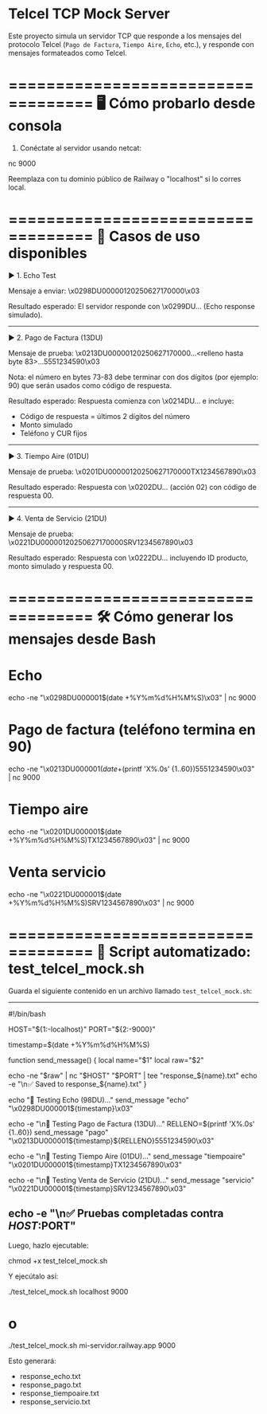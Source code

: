 # Telcel TCP Mock Server

Este proyecto simula un servidor TCP que responde a los mensajes del protocolo Telcel (`Pago de Factura`, `Tiempo Aire`, `Echo`, etc.), y responde con mensajes formateados como Telcel.

===================================
🖥 Cómo probarlo desde consola
===================================

1. Conéctate al servidor usando netcat:

  nc <host> 9000

  Reemplaza <host> con tu dominio público de Railway o "localhost" si lo corres local.

===================================
📡 Casos de uso disponibles
===================================

▶ 1. Echo Test

Mensaje a enviar:
\x0298DU00000120250627170000\x03

Resultado esperado:
  El servidor responde con \x0299DU... (Echo response simulado).

-----------------------------------

▶ 2. Pago de Factura (13DU)

Mensaje de prueba:
\x0213DU00000120250627170000...<relleno hasta byte 83>...5551234590\x03

  Nota: el número en bytes 73-83 debe terminar con dos dígitos (por ejemplo: 90) que serán usados como código de respuesta.

Resultado esperado:
  Respuesta comienza con \x0214DU... e incluye:
  - Código de respuesta = últimos 2 dígitos del número
  - Monto simulado
  - Teléfono y CUR fijos

-----------------------------------

▶ 3. Tiempo Aire (01DU)

Mensaje de prueba:
\x0201DU00000120250627170000TX1234567890\x03

Resultado esperado:
  Respuesta con \x0202DU... (acción 02) con código de respuesta 00.

-----------------------------------

▶ 4. Venta de Servicio (21DU)

Mensaje de prueba:
\x0221DU00000120250627170000SRV1234567890\x03

Resultado esperado:
  Respuesta con \x0222DU... incluyendo ID producto, monto simulado y respuesta 00.

===================================
🛠 Cómo generar los mensajes desde Bash
===================================

# Echo
echo -ne "\x0298DU000001$(date +%Y%m%d%H%M%S)\x03" | nc <host> 9000

# Pago de factura (teléfono termina en 90)
echo -ne "\x0213DU000001$(date +%Y%m%d%H%M%S)$(printf 'X%.0s' {1..60})5551234590\x03" | nc <host> 9000

# Tiempo aire
echo -ne "\x0201DU000001$(date +%Y%m%d%H%M%S)TX1234567890\x03" | nc <host> 9000

# Venta servicio
echo -ne "\x0221DU000001$(date +%Y%m%d%H%M%S)SRV1234567890\x03" | nc <host> 9000

===================================
📜 Script automatizado: test_telcel_mock.sh
===================================

Guarda el siguiente contenido en un archivo llamado `test_telcel_mock.sh`:

-----------------------------------------------------
#!/bin/bash

HOST="${1:-localhost}"
PORT="${2:-9000}"

timestamp=$(date +%Y%m%d%H%M%S)

function send_message() {
  local name="$1"
  local raw="$2"

  echo -ne "$raw" | nc "$HOST" "$PORT" | tee "response_${name}.txt"
  echo -e "\n✅ Saved to response_${name}.txt"
}

echo "🔄 Testing Echo (98DU)..."
send_message "echo" "\x0298DU000001${timestamp}\x03"

echo -e "\n🔄 Testing Pago de Factura (13DU)..."
RELLENO=$(printf 'X%.0s' {1..60})
send_message "pago" "\x0213DU000001${timestamp}${RELLENO}5551234590\x03"

echo -e "\n🔄 Testing Tiempo Aire (01DU)..."
send_message "tiempoaire" "\x0201DU000001${timestamp}TX1234567890\x03"

echo -e "\n🔄 Testing Venta de Servicio (21DU)..."
send_message "servicio" "\x0221DU000001${timestamp}SRV1234567890\x03"

echo -e "\n✅ Pruebas completadas contra $HOST:$PORT"
-----------------------------------------------------

Luego, hazlo ejecutable:

chmod +x test_telcel_mock.sh

Y ejecútalo así:

./test_telcel_mock.sh localhost 9000
# o
./test_telcel_mock.sh mi-servidor.railway.app 9000

Esto generará:
- response_echo.txt
- response_pago.txt
- response_tiempoaire.txt
- response_servicio.txt